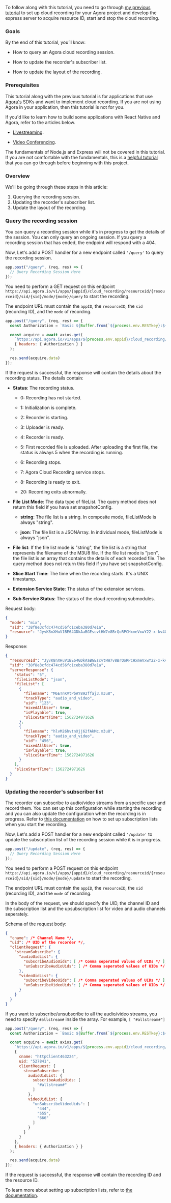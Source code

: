 To follow along with this tutorial, you need to go through [my previous tutorial]() to set up cloud recording for your Agora project and develop the express server to acquire resource ID, start and stop the cloud recording.

### Goals

By the end of this tutorial, you’ll know:

- How to query an Agora cloud recording session.

- How to update the recorder's subscriber list.

- How to update the layout of the recording.

### Prerequisites

This tutorial along with the previous tutorial is for applications that use [Agora's](https://www.agora.io/) SDKs and want to implement cloud recording. If you are not using Agora in your application, then this tutorial is not for you.

If you'd like to learn how to build some applications with React Native and Agora, refer to the articles below.

- [Livestreaming](/engineering-education/react-native-agora-livestreaming-app/).

- [Video Conferencing](/engineering-education/react-native-agora-video-conference-app/).

The fundamentals of Node.js and Express will not be covered in this tutorial. If you are not comfortable with the fundamentals, this is a [helpful tutorial](https://medium.com/@jaeger.rob/introduction-to-nodes-express-js-db5617047150) that you can go through before beginning with this project.

### Overview

We'll be going through these steps in this article:

1. Querying the recording session.
2. Updating the recorder's subscriber list.
3. Update the layout of the recording.

### Query the recording session

You can query a recording session while it's in progress to get the details of the session. You can only query an ongoing session. If you query a recording session that has ended, the endpoint will respond with a 404.

Now, Let's add a POST handler for a new endpoint called `'/query'` to query the recording session.

```JavaScript
app.post("/query", (req, res) => {
  // Query Recording Session Here
});
```

You need to perform a GET request on this endpoint `https://api.agora.io/v1/apps/{appid}/cloud_recording/resourceid/{resourceid}/sid/{sid}/mode/{mode}/query` to start the recording.

The endpoint URL must contain the `appID`, the `resourceID`, the `sid` (recording ID), and the `mode` of recording.

```JavaScript
app.post("/query", (req, res) => {
  const Authorization = `Basic ${Buffer.from(`${process.env.RESTkey}:${process.env.RESTsecret}`).toString('base64')}`

  const acquire = await axios.get(
    `https://api.agora.io/v1/apps/${process.env.appid}/cloud_recording/resourceid/${req.body.resourceid}/sid/${req.body.sid}/mode/${req.body.mode}/query`,
    { headers: { Authorization } }
  );

  res.send(acquire.data)
});
```

If the request is successful, the response will contain the details about the recording status. The details contain:

- **Status**: The recording status.

  - 0: Recording has not started.

  - 1: Initialization is complete.

  - 2: Recorder is starting.

  - 3: Uploader is ready.

  - 4: Recorder is ready.

  - 5: First recorded file is uploaded. After uploading the first file, the status is always 5 when the recording is running.

  - 6: Recording stops.

  - 7: Agora Cloud Recording service stops.

  - 8: Recording is ready to exit.

  - 20: Recording exits abnormally.

- **File List Mode**: The data type of fileList. The query method does not return this field if you have set snapshotConfig.

  - **string**: The file list is a string. In composite mode, fileListMode is always "string".

  - **json**: The file list is a JSONArray. In individual mode, fileListMode is always "json".

- **File list**: If the file list mode is "string", the file list is a string that represents the filename of the M3U8 file. If the file list mode is "json", the file list is an array that contains the details of each recorded file. The query method does not return this field if you have set snapshotConfig.

- **Slice Start Time**: The time when the recording starts. It's a UNIX timestamp.

- **Extension Service State**: The status of the extension services.

- **Sub Service Status**: The status of the cloud recording submodules.

Request body:

```json
{
  "mode": "mix",
  "sid": "38f8e3cfdc474cd56fc1ceba380d7e1a",
  "resource": "JyvK8nXHuV1BE64GDkAaBGEscvtHW7v8BrQoRPCHxmeVxwY22-x-kv4GdPcjZeMzoCBUCOr9q-k6wBWMC7SaAkZ_4nO3JLqYwM1bL1n6wKnnD9EC9waxJboci9KUz2WZ4YJrmcJmA7xWkzs_L3AnNwdtcI1kr_u1cWFmi9BWAWAlNd7S7gfoGuH0tGi6CNaOomvr7-ILjPXdCYwgty1hwT6tbAuaW1eqR0kOYTO0Z1SobpBxu1czSFh1GbzGvTZG"
}
```

Response:

```json
{
  "resourceId": "JyvK8nXHuV1BE64GDkAaBGEscvtHW7v8BrQoRPCHxmeVxwY22-x-kv4GdPcjZeMzoCBUCOr9q-k6wBWMC7SaAkZ_4nO3JLqYwM1bL1n6wKnnD9EC9waxJboci9KUz2WZ4YJrmcJmA7xWkzs_L3AnNwdtcI1kr_u1cWFmi9BWAWAlNd7S7gfoGuH0tGi6CNaOomvr7-ILjPXdCYwgty1hwT6tbAuaW1eqR0kOYTO0Z1SobpBxu1czSFh1GbzGvTZG",
  "sid": "38f8e3cfdc474cd56fc1ceba380d7e1a",
  "serverResponse": {
    "status": "5",
    "fileListMode": "json",
    "fileList": [
      {
        "filename": "M6ETnKVtPbAY892ffaj3.m3u8",
        "trackType": "audio_and_video",
        "uid": "123",
        "mixedAllUser": true,
        "isPlayable": true,
        "sliceStartTime": 1562724971626
      },
      {
        "filename": "hlvM26hvtnXjj62fAkMc.m3u8",
        "trackType": "audio_and_video",
        "uid": "456",
        "mixedAllUser": true,
        "isPlayable": true,
        "sliceStartTime": 1562724971626
      }
    ],
    "sliceStartTime": 1562724971626
  }
}
```

### Updating the recorder's subscriber list

The recorder can subscribe to audio/video streams from a specific user and record them. You can set up this configuration while starting the recording and you can also update the configuration when the recording is in progress. Refer to [this documentation](https://docs.agora.io/en/cloud-recording/cloud_recording_api_rest?platform=RESTful#start) on how to set up subscription lists when you start the recording.

Now, Let's add a POST handler for a new endpoint called `'/update'` to update the subscription list of the recording session while it is in progress.

```JavaScript
app.post("/update", (req, res) => {
  // Query Recording Session Here
});
```

You need to perform a POST request on this endpoint `https://api.agora.io/v1/apps/{appid}/cloud_recording/resourceid/{resourceid}/sid/{sid}/mode/{mode}/update` to start the recording.

The endpoint URL must contain the `appID`, the `resourceID`, the `sid` (recording ID), and the `mode` of recording.

In the body of the request, we should specify the UID, the channel ID and the subscription list and the upsubscription list for video and audio channels seperately.

Schema of the request body:

```json
{
  "cname": /* Channel Name */,
  "uid": /* UID of the recorder */,
  "clientRequest": {
    "streamSubscribe": {
      "audioUidList": {
        "subscribeAudioUids": [ /* Comma seperated values of UIDs */ ],
        "unSubscribeAudioUids": [ /* Comma seperated values of UIDs */ ]
      },
      "videoUidList": {
        "subscribeVideoUids": [ /* Comma seperated values of UIDs */ ],
        "unSubscribeVideoUids": [ /* Comma seperated values of UIDs */ ]
      }
    }
  }
}
```

If you want to subscribe/unsubscribe to all the audio/video streams, you need to specify `#allstream#` inside the array. For example, `[ "#allstream#"]`

```JavaScript
app.post("/query", (req, res) => {
  const Authorization = `Basic ${Buffer.from(`${process.env.RESTkey}:${process.env.RESTsecret}`).toString('base64')}`

  const acquire = await axios.get(
    `https://api.agora.io/v1/apps/${process.env.appid}/cloud_recording/resourceid/${req.body.resourceid}/sid/${req.body.sid}/mode/${req.body.mode}/query`,
    {
      cname: "httpClient463224",
      uid: "527841",
      clientRequest: {
        streamSubscribe: {
          audioUidList: {
            subscribeAudioUids: [
              "#allstream#"
            ]
          },
          videoUidList: {
            "unSubscribeVideoUids": [
              "444",
              "555",
              "666"
            ]
          }
        }
      }
    },
    { headers: { Authorization } }
  );

  res.send(acquire.data)
});
```

If the request is successful, the response will contain the recording ID and the resource ID.

To learn more about setting up subscription lists, refer to [the documentation](https://docs.agora.io/en/cloud-recording/cloud_recording_subscription?platform=RESTful).